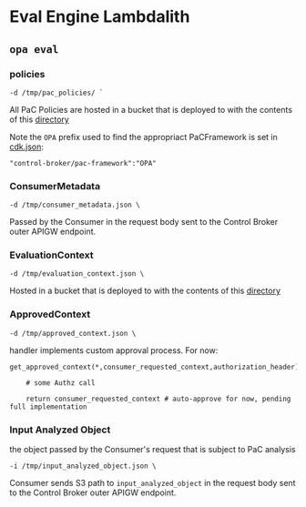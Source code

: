 # Eval Engine Lambdalith

## `opa eval`


### policies

```
-d /tmp/pac_policies/ `
```

All PaC Policies are hosted in a bucket that is deployed to with the contents of this [directory](./supplementary_files/handlers_stack/pac_frameworks) 

Note the `OPA` prefix used to find the appropriact PaCFramework is set in [cdk.json](./cdk.json):

```
"control-broker/pac-framework":"OPA"
```

### ConsumerMetadata

```
-d /tmp/consumer_metadata.json \
```

Passed by the Consumer in the request body sent to the Control Broker outer APIGW endpoint.

### EvaluationContext

```
-d /tmp/evaluation_context.json \
```


Hosted in a bucket that is deployed to with the contents of this [directory](./supplementary_files/handlers_stack/evaluation_context)


### ApprovedContext

```
-d /tmp/approved_context.json \
```

handler implements custom approval process. For now:

```
get_approved_context(*,consumer_requested_context,authorization_header):
    
    # some Authz call
    
    return consumer_requested_context # auto-approve for now, pending full implementation
```

### Input Analyzed Object

the object passed by the Consumer's request that is subject to PaC analysis

```
-i /tmp/input_analyzed_object.json \
```

Consumer sends S3 path to `input_analyzed_object` in the request body sent to the Control Broker outer APIGW endpoint.

